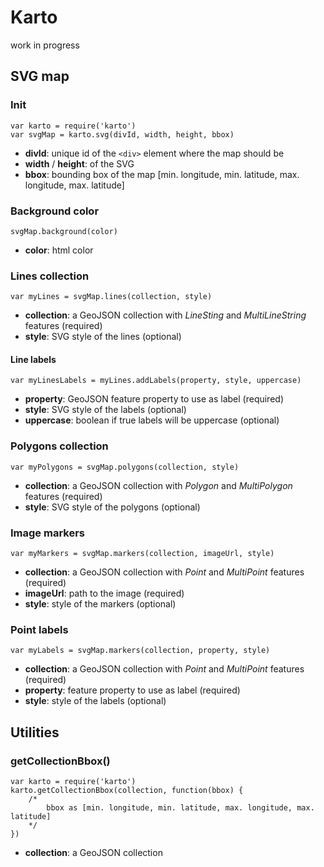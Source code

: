 # Karto

work in progress

## SVG map

### Init

```
var karto = require('karto')
var svgMap = karto.svg(divId, width, height, bbox)
```

- **divId**: unique id of the ```<div>``` element where the map should be
- **width** / **height**: of the SVG
- **bbox**: bounding box of the map [min. longitude, min. latitude, max. longitude, max. latitude]

### Background color

```
svgMap.background(color)
```

- **color**: html color

### Lines collection

```
var myLines = svgMap.lines(collection, style)
```

- **collection**: a GeoJSON collection with *LineSting* and *MultiLineString* features (required)
- **style**: SVG style of the lines (optional)

#### Line labels

```
var myLinesLabels = myLines.addLabels(property, style, uppercase)
```

- **property**: GeoJSON feature property to use as label (required)
- **style**: SVG style of the labels (optional)
- **uppercase**: boolean if true labels will be uppercase (optional)


### Polygons collection

```
var myPolygons = svgMap.polygons(collection, style)
```

- **collection**: a GeoJSON collection with *Polygon* and *MultiPolygon* features (required)
- **style**: SVG style of the polygons (optional)

### Image markers

```
var myMarkers = svgMap.markers(collection, imageUrl, style)
```

- **collection**: a GeoJSON collection with *Point* and *MultiPoint* features (required)
- **imageUrl**: path to the image (required)
- **style**: style of the markers (optional)

### Point labels

```
var myLabels = svgMap.markers(collection, property, style)
```

- **collection**: a GeoJSON collection with *Point* and *MultiPoint* features (required)
- **property**: feature property to use as label (required)
- **style**: style of the labels (optional)

## Utilities

### getCollectionBbox()

```
var karto = require('karto')
karto.getCollectionBbox(collection, function(bbox) { 
	/*  
		bbox as [min. longitude, min. latitude, max. longitude, max. latitude]
	*/
})
```

- **collection**: a GeoJSON collection
